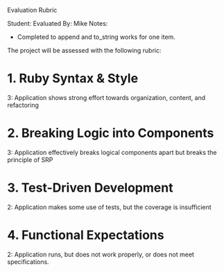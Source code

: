Evaluation Rubric

Student:
Evaluated By: Mike
Notes:
* Completed to append and to_string works for one item.


The project will be assessed with the following rubric:

# 1. Ruby Syntax & Style

3: Application shows strong effort towards organization, content, and refactoring

# 2. Breaking Logic into Components

3: Application effectively breaks logical components apart but breaks the principle of SRP

# 3. Test-Driven Development

2: Application makes some use of tests, but the coverage is insufficient

# 4. Functional Expectations

2: Application runs, but does not work properly, or does not meet specifications.
